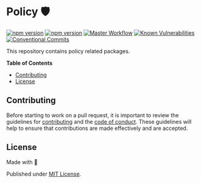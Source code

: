 # Policy 🛡️

[![npm version][npm-version-src]][npm-version-href]
[![npm version][codecov-src]][codecov-href]
[![Master Workflow][workflow-src]][workflow-href]
[![Known Vulnerabilities][snyk-src]][snyk-href]
[![Conventional Commits][conventional-src]][conventional-href]

This repository contains policy related packages.

**Table of Contents**
- [Contributing](#contributing)
- [License](#license)

## Contributing

Before starting to work on a pull request, it is important to review the guidelines for
[contributing](./CONTRIBUTING.md) and the [code of conduct](./CODE_OF_CONDUCT.md).
These guidelines will help to ensure that contributions are made effectively and are accepted.

## License

Made with 💚

Published under [MIT License](./LICENSE).

[npm-version-src]: https://badge.fury.io/js/typescript-template.svg
[npm-version-href]: https://npmjs.com/package/typescript-template
[codecov-src]: https://codecov.io/gh/PrivateAim/typescript-template/branch/master/graph/badge.svg?token=4KNSG8L13V
[codecov-href]: https://codecov.io/gh/PrivateAim/typescript-template
[workflow-src]: https://github.com/PrivateAim/typescript-template/workflows/CI/badge.svg
[workflow-href]: https://github.com/PrivateAim/typescript-template
[snyk-src]: https://snyk.io/test/github/PrivateAim/typescript-template/badge.svg?targetFile=package.json
[snyk-href]: https://snyk.io/test/github/PrivateAim/typescript-template?targetFile=package.json
[conventional-src]: https://img.shields.io/badge/Conventional%20Commits-1.0.0-%23FE5196?logo=conventionalcommits&logoColor=white
[conventional-href]: https://conventionalcommits.org
